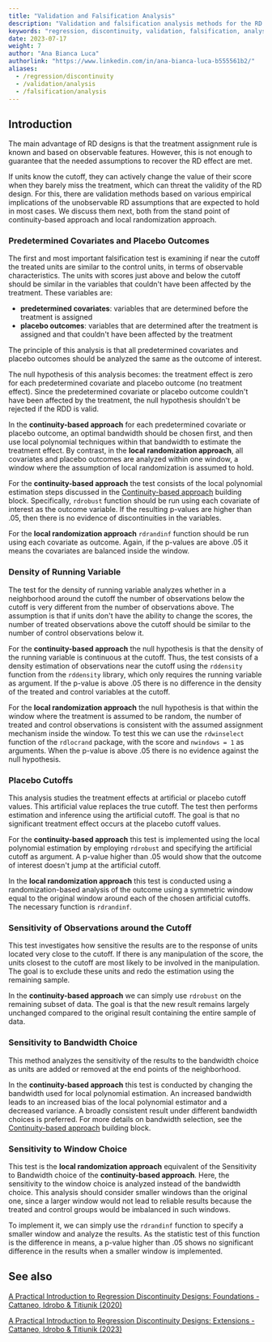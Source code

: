 ```yaml
---
title: "Validation and Falsification Analysis"
description: "Validation and falsification analysis methods for the RD designs. Explanation of methods, how to implement them for both continuity and local randomization approaches, how to interpret results"
keywords: "regression, discontinuity, validation, falsification, analysis"
date: 2023-07-17
weight: 7
author: "Ana Bianca Luca"
authorlink: "https://www.linkedin.com/in/ana-bianca-luca-b555561b2/"
aliases:
  - /regression/discontinuity
  - /validation/analysis
  - /falsification/analysis
---
```


## Introduction

The main advantage of RD designs is that the treatment assignment rule is known and based on observable features. However, this is not enough to guarantee that the needed assumptions to recover the RD effect are met.

If units know the cutoff, they can actively change the value of their score when they barely miss the treatment, which can threat the validity of the RD design. For this, there are validation methods based on various empirical implications of the unobservable RD assumptions that are expected to hold in most cases. We discuss them next, both from the stand point of continuity-based approach and local randomization approach. 

### Predetermined Covariates and Placebo Outcomes

The first and most important falsification test is examining if near the cutoff the treated units are similar to the control units, in terms of observable characteristics. The units with scores just above and below the cutoff should be similar in the variables that couldn't have been affected by the treatment. These variables are:
- **predetermined covariates**: variables that are determined before the treatment is assigned
- **placebo outcomes**: variables that are determined after the treatment is assigned and that couldn't have been affected by the treatment

The principle of this analysis is that all predetermined covariates and placebo outcomes should be analyzed the same as the outcome of interest.

The null hypothesis of this analysis becomes: the treatment effect is zero for each predetermined covariate and placebo outcome (no treatment effect). Since the predetermined covariate or placebo outcome couldn't have been affected by the treatment, the null hypothesis shouldn't be rejected if the RDD is valid.

In the **continuity-based approach** for each predetermined covariate or placebo outcome, an optimal bandwidth should be chosen first, and then use local polynomial techniques within that bandwidth to estimate the treatment effect. By contrast, in the **local randomization approach**, all covariates and placebo outcomes are analyzed within one window, a window where the assumption of local randomization is assumed to hold. 

For the **continuity-based approach** the test consists of the local polynomial estimation steps discussed in the [Continuity-based approach](https://tilburgsciencehub.com/building-blocks/analyze-data/regression-discontinuity/continuity-approach/) building block. Specifically, `rdrobust` function should be run using each covariate of interest as the outcome variable. If the resulting p-values are higher than .05, then there is no evidence of discontinuities in the variables. 

For the **local randomization approach** `rdrandinf` function should be run using each covariate as outcome. Again, if the p-values are above .05 it means the covariates are balanced inside the window.

### Density of Running Variable

The test for the density of running variable analyzes whether in a neighborhood around the cutoff the number of observations below the cutoff is very different from the number of observations above. The assumption is that if units don't have the ability to change the scores, the number of treated observations above the cutoff should be similar to the number of control observations below it.  

For the **continuity-based approach** the null hypothesis is that the density of the running variable is continuous at the cutoff. Thus, the test consists of a density estimation of observations near the cutoff using the `rddensity` function from the `rddensity` library, which only requires the running variable as argument. If the p-value is above .05 there is no difference in the density of the treated and control variables at the cutoff.

For the **local randomization approach** the null hypothesis is that within the window where the treatment is assumed to be random, the number of treated and control observations is consistent with the assumed assignment mechanism inside the window. To test this we can use the `rdwinselect` function of the `rdlocrand` package, with the score and `nwindows = 1` as arguments. When the p-value is above .05 there is no evidence against the null hypothesis.

### Placebo Cutoffs

This analysis studies the treatment effects at artificial or placebo cutoff values. This artificial value replaces the true cutoff. The test then performs estimation and inference using the artificial cutoff. The goal is that no significant treatment effect occurs at the placebo cutoff values. 

For the **continuity-based approach** this test is implemented using the local polynomial estimation by employing `rdrobust` and specifying the artificial cutoff as argument. A p-value higher than .05 would show that the outcome of interest doesn't jump at the artificial cutoff.

In the **local randomization approach** this test is conducted using a randomization-based analysis of the outcome using a symmetric window equal to the original window around each of the chosen artificial cutoffs. The necessary function is `rdrandinf`.

### Sensitivity of Observations around the Cutoff

This test investigates how sensitive the results are to the response of units located very close to the cutoff. If there is any manipulation of the score, the units closest to the cutoff are most likely to be involved in the manipulation. The goal is to exclude these units and redo the estimation using the remaining sample. 

In the **continuity-based approach** we can simply use `rdrobust` on the remaining subset of data. The goal is that the new result remains largely unchanged compared to the original result containing the entire sample of data.

### Sensitivity to Bandwidth Choice

This method analyzes the sensitivity of the results to the bandwidth choice as units are added or removed at the end points of the neighborhood. 

In the **continuity-based approach** this test is conducted by changing the bandwidth used for local polynomial estimation. An increased bandwidth leads to an increased bias of the local polynomial estimator and a decreased variance. A broadly consistent result under different bandwidth choices is preferred. For more details on bandwidth selection, see the [Continuity-based approach](https://tilburgsciencehub.com/building-blocks/analyze-data/regression-discontinuity/continuity-approach/) building block.

### Sensitivity to Window Choice

This test is the **local randomization approach** equivalent of the Sensitivity to Bandwidth choice of the **continuity-based approach**. Here, the sensitivity to the window choice is analyzed instead of the bandwidth choice. This analysis should consider smaller windows than the original one, since a larger window would not lead to reliable results because the treated and control groups would be imbalanced in such windows. 

To implement it, we can simply use the `rdrandinf` function to specify a smaller window and analyze the results. As the statistic test of this function is the difference in means, a p-value higher than .05 shows no significant difference in the results when a smaller window is implemented. 



## See also
[A Practical Introduction to Regression Discontinuity Designs: Foundations - Cattaneo, Idrobo & Titiunik (2020)](https://rdpackages.github.io/references/Cattaneo-Idrobo-Titiunik_2020_CUP.pdf)

[A Practical Introduction to Regression Discontinuity Designs: Extensions - Cattaneo, Idrobo & Titiunik (2023)](https://rdpackages.github.io/references/Cattaneo-Idrobo-Titiunik_2023_CUP.pdf)